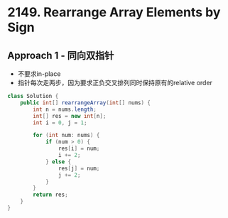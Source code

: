 # 2149. Rearrange Array Elements by Sign

## Approach 1 - 同向双指针
- 不要求in-place
- 指针每次走两步，因为要求正负交叉排列同时保持原有的relative order

```java
class Solution {
    public int[] rearrangeArray(int[] nums) {
        int n = nums.length;
        int[] res = new int[n];
        int i = 0, j = 1;

        for (int num: nums) {
            if (num > 0) {
                res[i] = num;
                i += 2;
            } else {
                res[j] = num;
                j += 2;
            }
        }
        return res;
    }
}
```